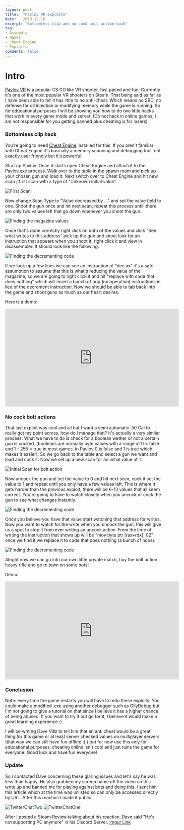 ```yaml
---
layout: post
title:  "Pavlov VR exploits"
date:   2018-12-16
excerpt: "Bottemless clip and no cock bolt action hack"
tag:
- Assembly
- Hacks
- Cheat Engine
- Exploits
comments: false
---
```


# Intro

[Pavlov VR](https://store.steampowered.com/app/555160/Pavlov_VR/) is a popular CS:GO like VR shooter, fast paced and fun. Currently it's one of the most popular VR shooters on Steam. That being said as far as I have been able to tell it has little to no anti-cheat. Which means no SBD, no defense for dll injection or modifying memory while the game is running. So for educational purposes I will be showing you how to do two little hacks that work in every game mode and server. (Do not hack in online games, I am not responsible for you getting banned plus cheating is for losers)

### Bottomless clip hack

You're going to need [Cheat Engine](https://www.cheatengine.org) installed for this. If you aren't familiar with Cheat Engine it's basically a memory scanning and debugging tool, not exactly user friendly but it's powerful. 

Start up Pavlov. Once it starts open Cheat Engine and attach it to the Pavlov.exe process. Walk over to the table in the spawn room and pick up your chosen gun and load it. Next switch over to Cheat Engine and hit new scan / first scan with a type of "Unknown initial value".  

<img alt="First Scan" src="/assets/img/posts/pavlov-vr-exploits/pavlovexp1.png">

Now change Scan Type to "Value decreased by ..." and set the value field to one. Shoot the gun once and hit next scan, repeat this process untill there are only two values left that go down whenever you shoot the gun. 

<img alt="Finding the magazine values" src="/assets/img/posts/pavlov-vr-exploits/pavlovexp2.png">

Once that's done correctly right click on both of the values and click "See what writes to this address" pick up the gun and shoot look for an instruction that appears when you shoot it, right click it and view in disassembler. It should look like the following.

<img alt="Finding the decrementing code" src="/assets/img/posts/pavlov-vr-exploits/pavlovexp3.png">

If we look up a few lines we can see an instruction of "dec ax" it's a safe assumption to assume that this is what's reducing the value of the magazine, so we are going to right click it and hit "replace with code that does nothing" which will insert a bunch of nop (no operation) instructions in lieu of the decrement instruction. Now we should be able to tab back into the game and shoot guns as much as our heart desires. 

Here is a demo:

<iframe width="560" height="315" src="https://www.youtube.com/embed/NrzeNsQ_s_Y" frameborder="0" allow="accelerometer; autoplay; encrypted-media; gyroscope; picture-in-picture" allowfullscreen></iframe>

### No cock bolt actions

That last exploit was cool and all but I want a semi automatic .50 Cal to really get my point across, how do I manage that? It's actually a very similar process. What we have to do is check for a boolean wether or not a certain gun is cocked. (booleans are normally byte values with a range of 0 = false and 1 - 255 = true in most games, in Pavlov 0 is false and 1 is true which makes it easier). So we go back to the table and select a gun we want and load and cock it. Now we set up a new scan for an initial value of 1.

<img alt="Initial Scan for bolt action" src="/assets/img/posts/pavlov-vr-exploits/pavlovexp5.png">

Now uncock the gun and set the value to 0 and hit next scan, cock it set the value to 1 and repeat until you only have a few values left. This is where it gets harder than the previous exploit, there will be 6-10 values that all seem correct. You're going to have to watch closely when you uncock or cock the gun to see what changes instantly. 

<img alt="Finding the decrementing code" src="/assets/img/posts/pavlov-vr-exploits/pavlovexp8.png">

Once you believe you have that value start watching that address for writes. Now you want to watch for the write when you uncock the gun, this will give us a spot to stop it from ever writing an uncock action. From the time of writing the instruction that shows up will be "mov byte ptr \[rax+rdx\], 02" once we find it we replace it to code that does nothing (a bunch of nops). 

<img alt="Finding the decrementing code" src="/assets/img/posts/pavlov-vr-exploits/pavlovexp9.png">

Alright now we can go into our own little private match, buy the bolt action heavy rifle and go to town on some bots! 

Demo:

<iframe width="560" height="315" src="https://www.youtube.com/embed/2ESwe8l_I88" frameborder="0" allow="accelerometer; autoplay; encrypted-media; gyroscope; picture-in-picture" allowfullscreen></iframe>

### Conclusion

Note: every time the game restarts you will have to redo these exploits. You could make a modified .exe using another debugger such as OllyDebug but I'm not going to give a tutorial on that since I believe it has a higher chance of being abused. If you want to try it out go for it, I believe it would make a great learning experience :)

I will be writing Dave Villz to tell him that an anti cheat would be a great thing for this game or at least server checked values on multiplayer servers (that way we can still have fun offline ;) ) but for now use this only for educational purposes, cheating online isn't cool and just ruins the game for everyone. Good luck and have fun everyone!

### Update

So I contacted Dave concerning these glaring issues and let's say he was less than happy. He also grabbed my screen name off the video on this write up and banned me for playing against bots and doing this. I sent him this article which at the time was unlisted so can only be accessed directly by URL. After this reaction I made it public.

![TwitterChatTwo](/assets/img/posts/pavlov-vr-exploits/davechattwo.png) ![TwitterChatOne](/assets/img/posts/pavlov-vr-exploits/davechatone.png) 

After I posted a Steam Review talking about his reaction, Dave said "He's not supporting PC anymore" in his Discord Server. 
[Imgur Link](https://i.imgur.com/NHZDVHK.jpg@)
